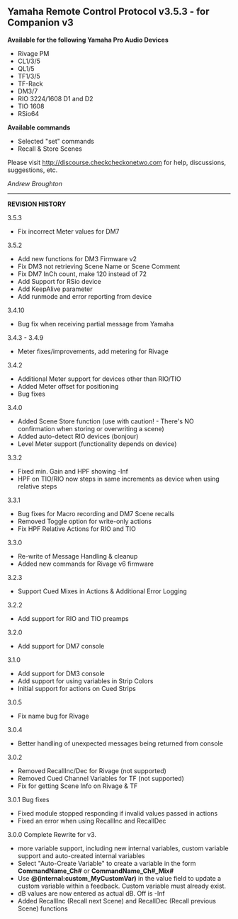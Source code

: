 ## Yamaha Remote Control Protocol v3.5.3 - for Companion v3

**Available for the following Yamaha Pro Audio Devices**

- Rivage PM
- CL1/3/5
- QL1/5
- TF1/3/5
- TF-Rack
- DM3/7
- RIO 3224/1608 D1 and D2
- TIO 1608
- RSio64

**Available commands**

- Selected "set" commands
- Recall & Store Scenes

Please visit http://discourse.checkcheckonetwo.com for help, discussions, suggestions, etc.

_Andrew Broughton_

---

**REVISION HISTORY**

3.5.3

- Fix incorrect Meter values for DM7

3.5.2

- Add new functions for DM3 Firmware v2
- Fix DM3 not retrieving Scene Name or Scene Comment
- Fix DM7 InCh count, make 120 instead of 72
- Add Support for RSio device
- Add KeepAlive parameter
- Add runmode and error reporting from device

3.4.10

- Bug fix when receiving partial message from Yamaha

3.4.3 - 3.4.9

- Meter fixes/improvements, add metering for Rivage

3.4.2

- Additional Meter support for devices other than RIO/TIO
- Added Meter offset for positioning
- Bug fixes

3.4.0

- Added Scene Store function (use with caution! - There's NO confirmation when storing or overwriting a scene)
- Added auto-detect RIO devices (bonjour)
- Level Meter support (functionality depends on device)

3.3.2

- Fixed min. Gain and HPF showing -Inf
- HPF on TIO/RIO now steps in same increments as device when using relative steps

3.3.1

- Bug fixes for Macro recording and DM7 Scene recalls
- Removed Toggle option for write-only actions
- Fix HPF Relative Actions for RIO and TIO

3.3.0

- Re-write of Message Handling & cleanup
- Added new commands for Rivage v6 firmware

3.2.3

- Support Cued Mixes in Actions & Additional Error Logging

3.2.2

- Add support for RIO and TIO preamps

3.2.0

- Add support for DM7 console

3.1.0

- Add support for DM3 console
- Add support for using variables in Strip Colors
- Initial support for actions on Cued Strips

3.0.5

- Fix name bug for Rivage

3.0.4

- Better handling of unexpected messages being returned from console

3.0.2

- Removed RecallInc/Dec for Rivage (not supported)
- Removed Cued Channel Variables for TF (not supported)
- Fix for getting Scene Info on Rivage & TF

3.0.1 Bug fixes

- Fixed module stopped responding if invalid values passed in actions
- Fixed an error when using RecallInc and RecallDec

3.0.0 Complete Rewrite for v3.

- more variable support, including new internal variables, custom variable support and auto-created internal variables
- Select "Auto-Create Variable" to create a variable in the form **CommandName_Ch#** or **CommandName_Ch#\_Mix#**
- Use **@(internal:custom_MyCustomVar)** in the value field to update a custom variable within a feedback. Custom variable must already exist.
- dB values are now entered as actual dB. Off is -Inf
- Added RecallInc (Recall next Scene) and RecallDec (Recall previous Scene) functions
